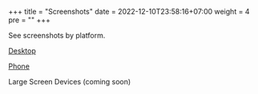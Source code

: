 +++
title = "Screenshots"
date = 2022-12-10T23:58:16+07:00
weight = 4
pre = ""
+++

See screenshots by platform.

[Desktop](/screenshots/desktop)

[Phone](/screenshots/phone)

Large Screen Devices (coming soon)

